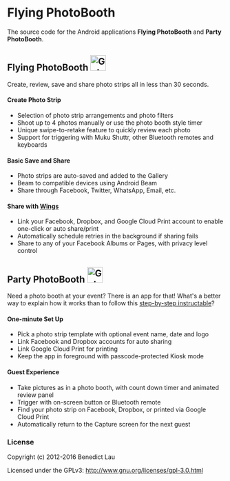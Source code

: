 Flying PhotoBooth
=================

The source code for the Android applications **Flying PhotoBooth** and **Party PhotoBooth**.

## Flying PhotoBooth <a href="https://play.google.com/store/apps/details?id=com.groundupworks.flyingphotobooth&utm_source=global_co&utm_medium=prtnr&utm_content=Mar2515&utm_campaign=PartBadge&pcampaignid=MKT-AC-global-none-all-co-pr-py-PartBadges-Oct1515-1"><img alt="Get it on Google Play" src="https://play.google.com/intl/en_us/badges/images/apps/en-play-badge.png" height="36px" /></a>

Create, review, save and share photo strips all in less than 30 seconds.

#### Create Photo Strip

* Selection of photo strip arrangements and photo filters
* Shoot up to 4 photos manually or use the photo booth style timer
* Unique swipe-to-retake feature to quickly review each photo
* Support for triggering with Muku Shuttr, other Bluetooth remotes and keyboards

#### Basic Save and Share

* Photo strips are auto-saved and added to the Gallery
* Beam to compatible devices using Android Beam
* Share through Facebook, Twitter, WhatsApp, Email, etc.

#### Share with [Wings](http://www.groundupworks.com/wings/)

* Link your Facebook, Dropbox, and Google Cloud Print account to enable one-click or auto share/print
* Automatically schedule retries in the background if sharing fails
* Share to any of your Facebook Albums or Pages, with privacy level control

## Party PhotoBooth <a href="https://play.google.com/store/apps/details?id=com.groundupworks.partyphotobooth&utm_source=global_co&utm_medium=prtnr&utm_content=Mar2515&utm_campaign=PartBadge&pcampaignid=MKT-AC-global-none-all-co-pr-py-PartBadges-Oct1515-1"><img alt="Get it on Google Play" src="https://play.google.com/intl/en_us/badges/images/apps/en-play-badge.png" height="36px" /></a>

Need a photo booth at your event? There is an app for that! What's a better way to explain how it works than to follow this [step-by-step instructable](http://www.instructables.com/id/5-minute-Photo-Booth/)?

#### One-minute Set Up

* Pick a photo strip template with optional event name, date and logo
* Link Facebook and Dropbox accounts for auto sharing
* Link Google Cloud Print for printing
* Keep the app in foreground with passcode-protected Kiosk mode

#### Guest Experience

* Take pictures as in a photo booth, with count down timer and animated review panel
* Trigger with on-screen button or Bluetooth remote
* Find your photo strip on Facebook, Dropbox, or printed via Google Cloud Print
* Automatically return to the Capture screen for the next guest

### License

Copyright (c) 2012-2016 Benedict Lau

Licensed under the GPLv3: http://www.gnu.org/licenses/gpl-3.0.html

